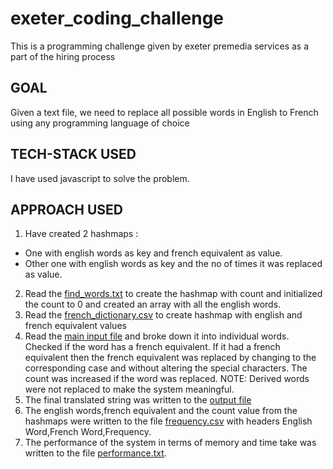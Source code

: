 # exeter_coding_challenge
This is a programming challenge given by exeter premedia services as a part of the hiring process

## GOAL
Given a text file, we need to replace all possible words in English to French using any programming language of choice

## TECH-STACK USED
I have used javascript to solve the problem.

## APPROACH USED
1. Have created 2 hashmaps :
 - One with english words as key and french equivalent as value.
 - Other one with english words as key and the no of times it was replaced as value.
2. Read the [find_words.txt](./input_files/find_words.txt) to create the hashmap with count and initialized the count to 0 and created an array with all the english words.
3. Read the [french_dictionary.csv](./input_files/french_dictionary.csv) to create hashmap with english and french equivalent values
4. Read the [main input file](./input_files/t8.shakespeare.txt) and broke down it into individual words.
Checked if the word has a french equivalent.
If it had a french equivalent then the french equivalent was replaced by changing to the corresponding case and without altering the special characters.
The count was increased if the word was replaced.
NOTE: Derived words were not replaced to make the system meaningful.
5. The final translated string was written to the [output file](./output_files/t8.shakespeare.translated.txt)
6. The english words,french equivalent and the count value from the hashmaps were written to the file [frequency.csv](./output_files/frequency.csv) with headers English Word,French Word,Frequency.
7. The performance of the system in terms of memory and time take was written to the file [performance.txt](./output_files/performance.txt).
